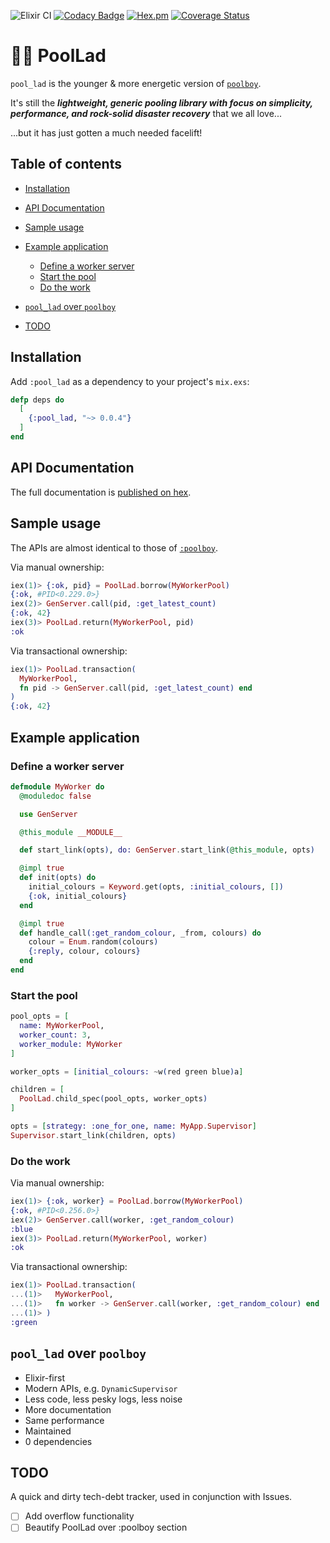 ![Elixir CI](https://github.com/hqoss/pool_lad/workflows/Elixir%20CI/badge.svg)
[![Codacy Badge](https://api.codacy.com/project/badge/Grade/4cfbf336d5914e09971c015bd68426a0)](https://www.codacy.com/gh/hqoss/pool_lad?utm_source=github.com&utm_medium=referral&utm_content=hqoss/pool_lad&utm_campaign=Badge_Grade)
[![Hex.pm](https://img.shields.io/hexpm/v/pool_lad.svg)](https://hex.pm/packages/pool_lad)
[![Coverage Status](https://coveralls.io/repos/github/hqoss/pool_lad/badge.svg?branch=master)](https://coveralls.io/github/hqoss/pool_lad?branch=master)

# 🙅‍♂️ PoolLad

`pool_lad` is the younger & more energetic version of [`poolboy`](https://github.com/devinus/poolboy).

It's still the _**lightweight, generic pooling library with focus on
simplicity, performance, and rock-solid disaster recovery**_ that we all love...

...but it has just gotten a much needed facelift!

## Table of contents

-   [Installation](#installation)

-   [API Documentation](#api-documentation)

-   [Sample usage](#sample-usage)

-   [Example application](#example-application)

    -   [Define a worker server](#define-a-worker-server)
    -   [Start the pool](#start-the-pool)
    -   [Do the work](#do-the-work)

-   [`pool_lad` over `poolboy`](#pool_lad-over-poolboy)

-   [TODO](#todo)

## Installation

Add `:pool_lad` as a dependency to your project's `mix.exs`:

```elixir
defp deps do
  [
    {:pool_lad, "~> 0.0.4"}
  ]
end
```

## API Documentation

The full documentation is [published on hex](https://hexdocs.pm/pool_lad/).

## Sample usage

The APIs are almost identical to those of [`:poolboy`](https://github.com/devinus/poolboy).

Via manual ownership:

```elixir
iex(1)> {:ok, pid} = PoolLad.borrow(MyWorkerPool)
{:ok, #PID<0.229.0>}
iex(2)> GenServer.call(pid, :get_latest_count)
{:ok, 42}
iex(3)> PoolLad.return(MyWorkerPool, pid)
:ok
```

Via transactional ownership:

```elixir
iex(1)> PoolLad.transaction(
  MyWorkerPool,
  fn pid -> GenServer.call(pid, :get_latest_count) end
)
{:ok, 42}
```

## Example application

### Define a worker server

```elixir
defmodule MyWorker do
  @moduledoc false

  use GenServer

  @this_module __MODULE__

  def start_link(opts), do: GenServer.start_link(@this_module, opts)

  @impl true
  def init(opts) do
    initial_colours = Keyword.get(opts, :initial_colours, [])
    {:ok, initial_colours}
  end

  @impl true
  def handle_call(:get_random_colour, _from, colours) do
    colour = Enum.random(colours)
    {:reply, colour, colours}
  end
end
```

### Start the pool

```elixir
pool_opts = [
  name: MyWorkerPool,
  worker_count: 3,
  worker_module: MyWorker
]

worker_opts = [initial_colours: ~w(red green blue)a]

children = [
  PoolLad.child_spec(pool_opts, worker_opts)
]

opts = [strategy: :one_for_one, name: MyApp.Supervisor]
Supervisor.start_link(children, opts)
```

### Do the work

Via manual ownership:

```elixir
iex(1)> {:ok, worker} = PoolLad.borrow(MyWorkerPool)
{:ok, #PID<0.256.0>}
iex(2)> GenServer.call(worker, :get_random_colour)
:blue
iex(3)> PoolLad.return(MyWorkerPool, worker)
:ok
```

Via transactional ownership:

```elixir
iex(1)> PoolLad.transaction(
...(1)>   MyWorkerPool,
...(1)>   fn worker -> GenServer.call(worker, :get_random_colour) end
...(1)> )
:green
```

## `pool_lad` over `poolboy`

-   Elixir-first
-   Modern APIs, e.g. `DynamicSupervisor`
-   Less code, less pesky logs, less noise
-   More documentation
-   Same performance
-   Maintained
-   0 dependencies

## TODO

A quick and dirty tech-debt tracker, used in conjunction with Issues.

-   [ ] Add overflow functionality
-   [ ] Beautify PoolLad over :poolboy section
